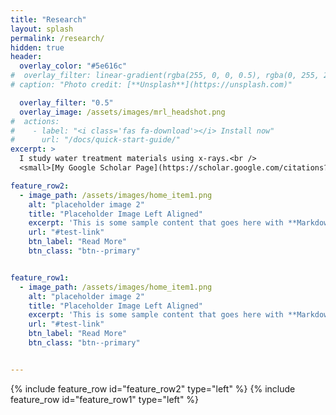 ```yaml
---
title: "Research"
layout: splash
permalink: /research/
hidden: true
header:
  overlay_color: "#5e616c"
#  overlay_filter: linear-gradient(rgba(255, 0, 0, 0.5), rgba(0, 255, 255, 0.5))
# caption: "Photo credit: [**Unsplash**](https://unsplash.com)"

  overlay_filter: "0.5"
  overlay_image: /assets/images/mrl_headshot.png
#  actions:
#    - label: "<i class='fas fa-download'></i> Install now"
#      url: "/docs/quick-start-guide/"
excerpt: >
  I study water treatment materials using x-rays.<br />
  <small>[My Google Scholar Page](https://scholar.google.com/citations?user=jauk6jtTsOAC&hl=en&oi=ao)

feature_row2:
  - image_path: /assets/images/home_item1.png
    alt: "placeholder image 2"
    title: "Placeholder Image Left Aligned"
    excerpt: 'This is some sample content that goes here with **Markdown** formatting. Left aligned with `type="left"`'
    url: "#test-link"
    btn_label: "Read More"
    btn_class: "btn--primary"


feature_row1:
  - image_path: /assets/images/home_item1.png
    alt: "placeholder image 2"
    title: "Placeholder Image Left Aligned"
    excerpt: 'This is some sample content that goes here with **Markdown** formatting. Left aligned with `type="left"`'
    url: "#test-link"
    btn_label: "Read More"
    btn_class: "btn--primary"


---
```


{% include feature_row id="feature_row2" type="left" %}
{% include feature_row id="feature_row1" type="left" %}
